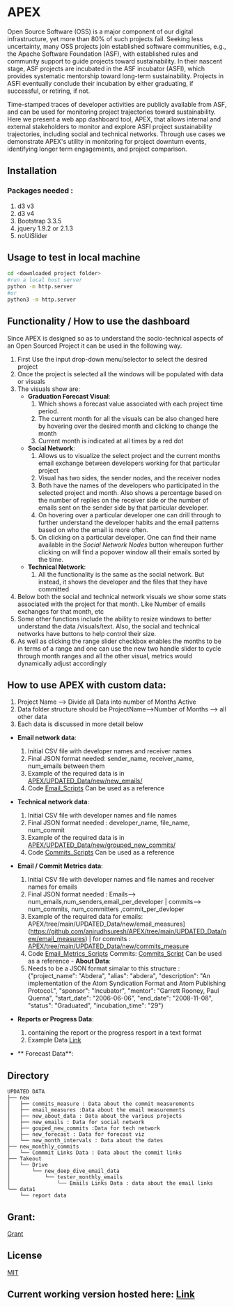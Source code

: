 # APEX

Open Source Software (OSS) is a major component of our digital infrastructure, yet more than 80% of such projects fail. Seeking less uncertainty, many OSS projects join established software communities, e.g., the Apache Software Foundation (ASF), with established rules and community support to guide projects toward sustainability. In their nascent stage, ASF projects are incubated in the ASF incubator (ASFI), which provides systematic mentorship toward long-term sustainability. Projects in ASFI eventually conclude their incubation by either graduating, if successful, or retiring, if not.

Time-stamped traces of developer activities are publicly available from ASF, and can be used for monitoring project trajectories toward sustainability. Here we present a web app dashboard tool, APEX, that allows internal and external stakeholders to monitor and explore ASFI project sustainability trajectories, including social and technical networks. Through use cases we demonstrate APEX's utility in monitoring for project downturn events, identifying longer term engagements, and project comparison.

## Installation

### Packages needed :
1. d3 v3
2. d3 v4
3. Bootstrap 3.3.5
4. jquery 1.9.2 or 2.1.3
5. noUiSlider 

## Usage to test in local machine 

```bash
cd <downloaded project folder>
#run a local host server
python -m http.server
#or
python3 -m http.server
```

## Functionality / How to use the dashboard
Since APEX is designed so as to understand the socio-technical aspects of an Open Sourced Project it can be used in the following way.
1. First Use the input drop-down menu/selector to select the desired project
2. Once the project is selected all the windows will be populated with data or visuals 
3. The visuals show are:
   - **Graduation Forecast Visual**: 
       1. Which shows a forecast value associated with each project time period. 
       2. The current month for all the visuals can be also changed here by hovering over the desired month and clicking to change the month
       3. Current month is indicated at all times by a red dot 
   - **Social Network**:
       1. Allows us to visualize the select project and the current months email exchange between developers working for that particular project 
       2. Visual has two sides, the sender nodes, and the receiver nodes
       3. Both have the names of the developers who participated in the selected project and month. Also shows a percentage based on the number of replies on the receiver side or the number of emails sent on the sender side by that particular developer.
       4. On hovering over a particular developer one can drill through to further understand the developer habits and the email patterns based on who the email is more often.
       5. On clicking on a particular developer. One can find their name available in the *Social Network Nodes* button whereupon further clicking on will find a popover window all their emails sorted by the time.
   - **Technical Network**:
       1. All the functionality is the same as the social network. But instead, it shows the developer and the files that they have committed 
4. Below both the social and technical network visuals we show some stats associated with the project for that month. Like Number of emails exchanges for that month, etc 
5. Some other functions include the ability to resize windows to better understand the data /visuals/text. Also, the social and technical networks have buttons to help control their size.
6. As well as clicking the range slider checkbox enables the months to be in terms of a range and one can use the new two handle slider to cycle through month ranges and all the other visual, metrics would dynamically adjust accordingly  

## How to use APEX with custom data:
1. Project Name --> Divide all Data into number of Months Active 
2. Data folder structure should be ProjectName-->Number of Months --> all other data
3. Each data is discussed in more detail below
  - **Email network data**: 
       1. Initial CSV file with developer names and receiver names
       2. Final JSON format needed: sender_name, receiver_name, num_emails between them 
       4. Example of the required data is in [APEX/UPDATED_Data/new/new_emails/](https://github.com/anirudhsuresh/APEX/tree/main/UPDATED_Data/new/new_emails)
       5. Code [Email_Scripts](https://github.com/anirudhsuresh/APEX/blob/main/emails_data_script.ipynb) Can be used as a reference
  - **Technical network data**: 
       1. Initial CSV file with developer names and file names
       2. Final JSON format needed : developer_name, file_name, num_commit
       4. Example of the required data is in [APEX/UPDATED_Data/new/grouped_new_commits/](https://github.com/anirudhsuresh/APEX/tree/main/UPDATED_Data/new/grouped_new_commits)
       5. Code [Commits_Scripts](https://github.com/anirudhsuresh/APEX/blob/main/Commits_script.ipynb) Can be used as a reference
 
   - **Email / Commit Metrics data**: 
       1. Initial CSV file with developer names and file names and receiver names for emails 
       2. Final JSON format needed : Emails--> num_emails,num_senders,email_per_developer | commits--> num_commits, num_committers ,commit_per_devloper
       4. Example of the required data for emails: APEX/tree/main/UPDATED_Data/new/email_measures](https://github.com/anirudhsuresh/APEX/tree/main/UPDATED_Data/new/email_measures) | for commits : [APEX/tree/main/UPDATED_Data/new/commits_measure](https://github.com/anirudhsuresh/APEX/tree/main/UPDATED_Data/new/commits_measure)
       5. Code [Email_Metrics_Scripts](https://github.com/anirudhsuresh/APEX/blob/main/measures_for_emails_.ipynb)  Commits: [Commits_Script](https://github.com/anirudhsuresh/APEX/blob/main/Commits_Measures_.ipynb)
       Can be used as a reference
    - **About Data**:
       1.  Needs to be a JSON format simalar to this structure : {"project_name": "Abdera", "alias": "abdera", "description": "An implementation of the Atom Syndication Format and Atom Publishing Protocol.", "sponsor": "Incubator", "mentor": "Garrett Rooney, Paul Querna", "start_date": "2006-06-06", "end_date": "2008-11-08", "status": "Graduated", "incubation_time": "29"}
- **Reports or Progress Data**:
   1. containing the report or the progress resport in a text format
   2. Example Data [Link](https://github.com/anirudhsuresh/APEX/blob/main/data1/1/0.txt)
- ** Forecast Data**:

## Directory
```
UPDATED DATA
├── new
│   ├── commits_measure : Data about the commit measurements
│   ├── email_measures :Data about the email measurements
│   ├── new_about_data : Data about the various projects
│   ├── new_emails : Data for social network
│   ├── gouped_new_commits :Data for tech network 
│   ├── new_forecast : Data for forecast viz
│   └── new_month_intervals : Data about the dates
├── new_monthly_commits
│   └── Commmit Links Data : Data about the commit links
├── Takeout
│   └── Drive
│       └── new_deep_dive_email_data
│           └── tester_monthly_emails
│               └── Emails Links Data : data about the email links
└── data1
    └── report data

```

## Grant:
[Grant](https://nsf.gov/awardsearch/showAward?AWD_ID=2020751)
## License
[MIT](https://choosealicense.com/licenses/mit/)

## Current working version hosted here: [Link](https://anirudhsuresh.github.io/APEX/)

